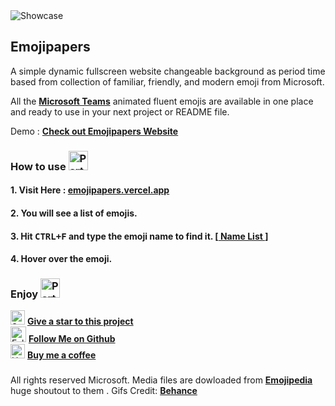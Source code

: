 <image src='screenshoot/showcase.gif' alt='Showcase' />

## Emojipapers
A simple dynamic fullscreen website changeable background as period time based from collection of familiar, friendly, and modern emoji from Microsoft.

All the **[Microsoft Teams](https://www.microsoft.com/en-us/microsoft-teams)** animated fluent emojis are available in one place and ready to use in your next project or README file.

Demo : **[Check out Emojipapers Website](https://emojipapers.vercel.app/)**

### How to use  <img class=" lazyloaded" src="https://github.com/rasvanjaya21/emojipapers/blob/master/Emojis/Travel%20and%20places/Rocket.png?raw=true" alt="Party Popper" title="Party Popper" width="31" height="31">

#### 1. Visit Here : **[emojipapers.vercel.app](https://emojipapers.vercel.app/)**
#### 2. You will see a list of emojis.
#### 3. Hit <kbd>CTRL+F</kbd> and type the emoji name to find it. [**[ Name List ](https://support.microsoft.com/en-us/office/view-all-available-emojis-b9c2ccda-9ad9-4dbb-a25d-bbcebf6311ae)**]
#### 4. Hover over the emoji.

### Enjoy <img class=" lazyloaded" src="https://github.com/rasvanjaya21/emojipapers/blob/master/Emojis/Activities/Party%20Popper.png?raw=true" alt="Party Popper" title="Party Popper" width="31" height="31">

<img src="https://raw.githubusercontent.com/rasvanjaya21/emojipapers/master/Emojis/Travel%20and%20places/Star.png" alt="Star" width="23" height="23" /> **[Give a star to this project](https://github.com/rasvanjaya21/emojipapers)**<br/>
<img src="https://raw.githubusercontent.com/rasvanjaya21/emojipapers/master/Emojis/Hand%20gestures/Folded%20Hands%20Light%20Skin%20Tone.png" alt="Folded Hands Light Skin Tone" width="25" height="25" /> **[Follow Me on Github](https://github.com/rasvanjaya21)**<br/>
<img src="https://raw.githubusercontent.com/rasvanjaya21/emojipapers/master/Emojis/Food/Hot%20Beverage.png" alt="Hot Beverage" width="23" height="23" /> **[Buy me a coffee](https://ko-fi.com/rasvanjaya21)**

###

All rights reserved Microsoft. Media files are dowloaded from **[Emojipedia](https://emojipedia.org/)** huge shoutout to them . Gifs Credit: **[Behance](https://www.behance.net/gallery/125956251/Microsoft-Emojis)**